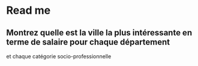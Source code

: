 # Read me

## Montrez quelle est la ville la plus intéressante en terme de salaire pour chaque département
et chaque catégorie socio-professionnelle
